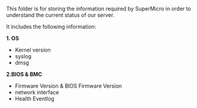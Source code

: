 This folder is for storing the information required by SuperMicro in order to understand the current status of our server.

It includes the following information:

**1. OS**
* Kernel version
* syslog
* dmsg
  
**2.BIOS & BMC**
* Firmware Version & BIOS Firmware Version
* network interface
* Health Eventlog
